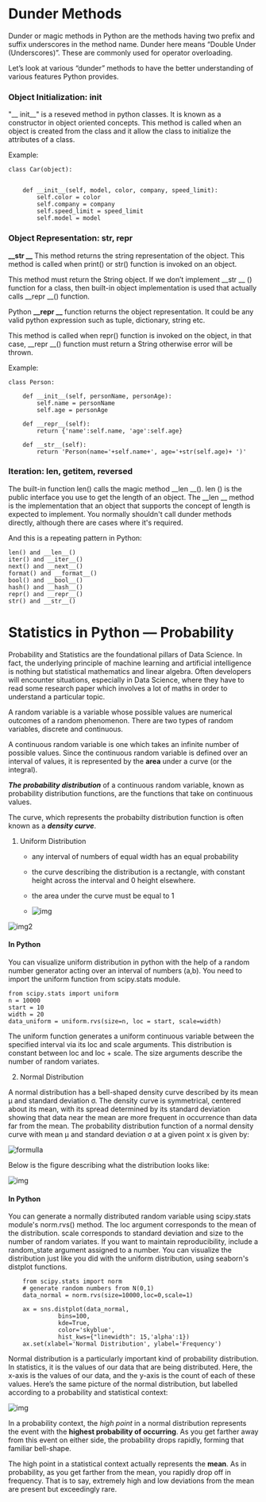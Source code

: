 # Dunder Methods

Dunder or magic methods in Python are the methods having two prefix and suffix underscores in the method name. Dunder here means “Double Under (Underscores)”. These are commonly used for operator overloading.

Let’s look at various “dunder” methods to have the better understanding of various features Python provides.

### Object Initialization: __init__

"__ init__" is a reseved method in python classes. It is known as a constructor in object oriented concepts. This method is called when an object is created from the class and it allow the class to initialize the attributes of a class.

Example:

    class Car(object):
 

        def __init__(self, model, color, company, speed_limit):
            self.color = color
            self.company = company
            self.speed_limit = speed_limit
            self.model = model


### Object Representation: __str__, __repr__

**__str __** This method returns the string representation of the object. This method is called when print() or str() function is invoked on an object.

This method must return the String object. If we don’t implement __str __ () function for a class, then built-in object implementation is used that actually calls __repr __() function.

Python **__repr __** function returns the object representation. It could be any valid python expression such as tuple, dictionary, string etc.

This method is called when repr() function is invoked on the object, in that case, __repr __() function must return a String otherwise error will be thrown.

Example:

    class Person:
        
        def __init__(self, personName, personAge):
            self.name = personName
            self.age = personAge

        def __repr__(self):
            return {'name':self.name, 'age':self.age}

        def __str__(self):
            return 'Person(name='+self.name+', age='+str(self.age)+ ')'


### Iteration: __len__, __getitem__, __reversed__

The built-in function len() calls the magic method __len __(). len () is the public interface you use to get the length of an object. The __len __ method is the implementation that an object that supports the concept of length is expected to implement. You normally shouldn't call dunder methods directly, although there are cases where it's required.

And this is a repeating pattern in Python:

    len() and __len__()
    iter() and __iter__()
    next() and __next__()
    format() and __format__()
    bool() and __bool__()
    hash() and __hash__()
    repr() and __repr__()
    str() and __str__()


# Statistics in Python — Probability

Probability and Statistics are the foundational pillars of Data Science. In fact, the underlying principle of machine learning and artificial intelligence is nothing but statistical mathematics and linear algebra. Often developers will encounter situations, especially in Data Science, where they have to read some research paper which involves a lot of maths in order to understand a particular topic.

A random variable is a variable whose possible values are numerical outcomes of a random phenomenon. There are two types of random variables, discrete and continuous.

A continuous random variable is one which takes an infinite number of possible values. Since the continuous random variable is defined over an interval of values, it is represented by the **area** under a curve (or the integral). 

***The probability distribution*** of a continuous random variable, known as probability distribution functions, are the functions that take on continuous values.

The curve, which represents the probabilty distribution function is often known as a ***density curve***. 

1. Uniform Distribution
  
     *  any interval of numbers of equal width has an equal probability
     *  the curve describing the distribution is a rectangle, with constant height across the interval and 0 height elsewhere.
     *   the area under the curve must be equal to 1

     * ![img](https://res.cloudinary.com/dyd911kmh/image/upload/f_auto,q_auto:best/v1539784816/output_5_0_f453qp.png)

![img2](https://res.cloudinary.com/dyd911kmh/image/upload/f_auto,q_auto:best/v1539784816/output_7_0_eyzh5s.png)


 #### **In Python**

  You can visualize uniform distribution in python with the help of a random number generator acting over an interval of numbers (a,b). You need to import the uniform function from scipy.stats module.

    from scipy.stats import uniform
    n = 10000
    start = 10
    width = 20
    data_uniform = uniform.rvs(size=n, loc = start, scale=width)


  The uniform function generates a uniform continuous variable between the specified interval via its loc and scale arguments. This distribution is constant between loc and loc + scale. The size arguments describe the number of random variates.

2. Normal Distribution
   
  A normal distribution has a bell-shaped density curve described by its mean μ and standard deviation σ. The density curve is symmetrical, centered about its mean, with its spread determined by its standard deviation showing that data near the mean are more frequent in occurrence than data far from the mean. The probability distribution function of a normal density curve with mean μ and standard deviation σ at a given point x is given by:

  ![formulla](https://res.cloudinary.com/dyd911kmh/image/upload/f_auto,q_auto:best/v1539784816/output_15_0_jv4dw1.png)

  Below is the figure describing what the distribution looks like:

  ![img](https://res.cloudinary.com/dyd911kmh/image/upload/f_auto,q_auto:best/v1539784816/output_17_0_rlgbfo.png)

  #### **In Python**

  You can generate a normally distributed random variable using scipy.stats module's norm.rvs() method. The loc argument corresponds to the mean of the distribution. scale corresponds to standard deviation and size to the number of random variates. If you want to maintain reproducibility, include a random_state argument assigned to a number. You can visualize the distribution just like you did with the uniform distribution, using seaborn's distplot functions.

        from scipy.stats import norm
        # generate random numbers from N(0,1)
        data_normal = norm.rvs(size=10000,loc=0,scale=1)

        ax = sns.distplot(data_normal,
                  bins=100,
                  kde=True,
                  color='skyblue',
                  hist_kws={"linewidth": 15,'alpha':1})
        ax.set(xlabel='Normal Distribution', ylabel='Frequency')


Normal distribution is a particularly important kind of probability distribution. In statistics, it is the values of our data that are being distributed. Here, the x-axis is the values of our data, and the y-axis is the count of each of these values. Here’s the same picture of the normal distribution, but labelled according to a probability and statistical context:

![img](https://i.imgur.com/egqrj58.jpg)

In a probability context, the *high point* in a normal distribution represents the event with the **highest probability of occurring**. As you get farther away from this event on either side, the probability drops rapidly, forming that familiar bell-shape. 

The high point in a statistical context actually represents the **mean**. As in probability, as you get farther from the mean, you rapidly drop off in frequency. That is to say, extremely high and low deviations from the mean are present but exceedingly rare.
